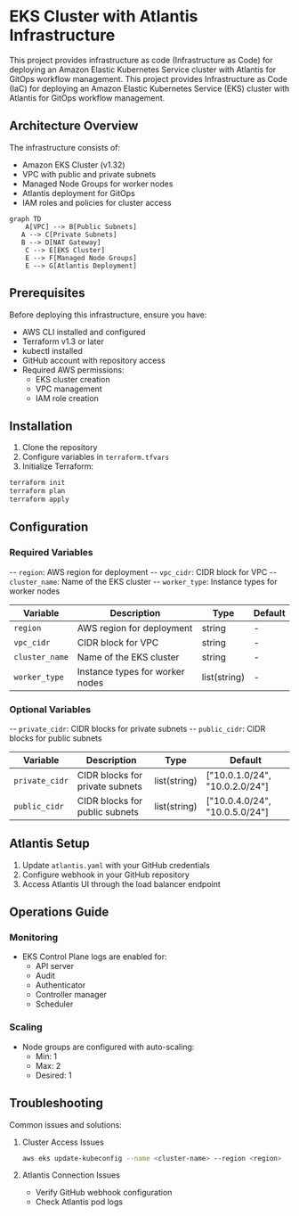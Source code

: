 # EKS Cluster with Atlantis Infrastructure

This project provides infrastructure as code (Infrastructure as Code) for deploying an Amazon Elastic Kubernetes Service cluster with Atlantis for GitOps workflow management.
This project provides Infrastructure as Code (IaC) for deploying an Amazon Elastic Kubernetes Service (EKS) cluster with Atlantis for GitOps workflow management.

## Architecture Overview

 The infrastructure consists of:

- Amazon EKS Cluster (v1.32)
- VPC with public and private subnets
- Managed Node Groups for worker nodes
- Atlantis deployment for GitOps
- IAM roles and policies for cluster access

```mermaid
graph TD
    A[VPC] --> B[Public Subnets]
   A --> C[Private Subnets]
   B --> D[NAT Gateway]
    C --> E[EKS Cluster]
    E --> F[Managed Node Groups]
    E --> G[Atlantis Deployment]
```

## Prerequisites

Before deploying this infrastructure, ensure you have:

- AWS CLI installed and configured
- Terraform v1.3 or later
- kubectl installed
- GitHub account with repository access
- Required AWS permissions:
  - EKS cluster creation
  - VPC management
  - IAM role creation

## Installation

 1. Clone the repository
 2. Configure variables in `terraform.tfvars`
 3. Initialize Terraform:

   ```bash
   terraform init
   terraform plan
   terraform apply
   ```
 
## Configuration

### Required Variables

-- `region`: AWS region for deployment
-- `vpc_cidr`: CIDR block for VPC
-- `cluster_name`: Name of the EKS cluster
-- `worker_type`: Instance types for worker nodes

| Variable | Description | Type | Default |
|----------|-------------|------|---------|
| `region` | AWS region for deployment | string | - |
| `vpc_cidr` | CIDR block for VPC | string | - |
| `cluster_name` | Name of the EKS cluster | string | - |
| `worker_type` | Instance types for worker nodes | list(string) | - |
 
### Optional Variables

-- `private_cidr`: CIDR blocks for private subnets
-- `public_cidr`: CIDR blocks for public subnets

| Variable | Description | Type | Default |
|----------|-------------|------|---------|
| `private_cidr` | CIDR blocks for private subnets | list(string) | ["10.0.1.0/24", "10.0.2.0/24"] |
| `public_cidr` | CIDR blocks for public subnets | list(string) | ["10.0.4.0/24", "10.0.5.0/24"] |

## Atlantis Setup

 1. Update `atlantis.yaml` with your GitHub credentials
 2. Configure webhook in your GitHub repository
 3. Access Atlantis UI through the load balancer endpoint

## Operations Guide

### Monitoring

- EKS Control Plane logs are enabled for:
  - API server
  - Audit
  - Authenticator
  - Controller manager
  - Scheduler

### Scaling

- Node groups are configured with auto-scaling:
  - Min: 1
  - Max: 2
  - Desired: 1

## Troubleshooting

Common issues and solutions:

1. Cluster Access Issues

   ```bash
   aws eks update-kubeconfig --name <cluster-name> --region <region>
   ```

2. Atlantis Connection Issues
   - Verify GitHub webhook configuration
   - Check Atlantis pod logs
